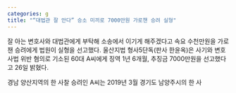 ```yaml
---
categories: g
title: "“대법관 잘 안다” 승소 미끼로 7000만원 가로챈 승려 실형"
---
```

  잘 아는 변호사와 대법관에게 부탁해 소송에서 이기게 해주겠다고 속요 수천만원을 가로챈 승려에게 법원이 실형을 선고했다.
울산지법 형사5단독(판사 한윤옥)은 사기와 변호사법 위반 혐의로 기소된 60대 A씨에게 징역 1년 6개월, 추징금 7000만원을 선고했다고 26일 밝혔다.
 
경남 양산지역의 한 사찰 승려인 A씨는 2019년 3월 경기도 남양주시의 한 사
